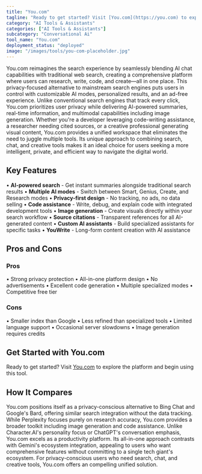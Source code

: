 ```yaml
---
title: "You.com"
tagline: "Ready to get started? Visit [You.com](https://you.com) to explore the platform and begin using this tool...."
category: "AI Tools & Assistants"
categories: ["AI Tools & Assistants"]
subcategory: "Conversational Ai"
tool_name: "You.com"
deployment_status: "deployed"
image: "/images/tools/you-com-placeholder.jpg"
---
```

You.com reimagines the search experience by seamlessly blending AI chat capabilities with traditional web search, creating a comprehensive platform where users can research, write, code, and create—all in one place. This privacy-focused alternative to mainstream search engines puts users in control with customizable AI modes, personalized results, and an ad-free experience. Unlike conventional search engines that track every click, You.com prioritizes user privacy while delivering AI-powered summaries, real-time information, and multimodal capabilities including image generation. Whether you're a developer leveraging code-writing assistance, a researcher needing cited sources, or a creative professional generating visual content, You.com provides a unified workspace that eliminates the need to juggle multiple tools. Its unique approach to combining search, chat, and creative tools makes it an ideal choice for users seeking a more intelligent, private, and efficient way to navigate the digital world.

## Key Features

• **AI-powered search** - Get instant summaries alongside traditional search results
• **Multiple AI modes** - Switch between Smart, Genius, Create, and Research modes
• **Privacy-first design** - No tracking, no ads, no data selling
• **Code assistance** - Write, debug, and explain code with integrated development tools
• **Image generation** - Create visuals directly within your search workflow
• **Source citations** - Transparent references for all AI-generated content
• **Custom AI assistants** - Build specialized assistants for specific tasks
• **YouWrite** - Long-form content creation with AI assistance

## Pros and Cons

### Pros
• Strong privacy protection
• All-in-one platform design
• No advertisements
• Excellent code generation
• Multiple specialized modes
• Competitive free tier

### Cons
• Smaller index than Google
• Less refined than specialized tools
• Limited language support
• Occasional server slowdowns
• Image generation requires credits

## Get Started with You.com

Ready to get started? Visit [You.com](https://you.com) to explore the platform and begin using this tool.

## How It Compares

You.com positions itself as a privacy-conscious alternative to Bing Chat and Google's Bard, offering similar search integration without the data tracking. While Perplexity focuses purely on research accuracy, You.com provides a broader toolkit including image generation and code assistance. Unlike Character.AI's personality focus or ChatGPT's conversation emphasis, You.com excels as a productivity platform. Its all-in-one approach contrasts with Gemini's ecosystem integration, appealing to users who want comprehensive features without committing to a single tech giant's ecosystem. For privacy-conscious users who need search, chat, and creative tools, You.com offers an compelling unified solution.